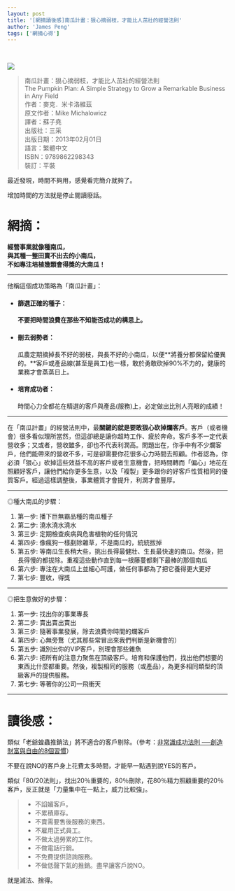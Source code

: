 ```yaml
---
layout: post
title: '[網摘讀後感]南瓜計畫：狠心摘弱枝，才能比人茁壯的經營法則'
author: 'James Peng'
tags: ['網摘心得']
---
```


 

[![](https://lh4.googleusercontent.com/-ha6KHeiJFc4/UTgAfl5CLCI/AAAAAAAAUUc/O20l-MNMJxc/s1167/%E7%B6%B2%E6%91%98.png)](http://www.books.com.tw/exep/prod/booksfile.php?item=0010574340)

> 南瓜計畫：狠心摘弱枝，才能比人茁壯的經營法則  
> The Pumpkin Plan: A Simple Strategy to Grow a Remarkable Business in
> Any Field  
> 作者：麥克．米卡洛維茲  
> 原文作者：Mike Michalowicz  
> 譯者：蘇子堯  
> 出版社：三采  
> 出版日期：2013年02月01日  
> 語言：繁體中文  
> ISBN：9789862298343  
> 裝訂：平裝

最近發現，時間不夠用，感覺看完簡介就夠了。

增加時間的方法就是停止閱讀廢話。

# 網摘：

**經營事業就像種南瓜，  
與其種一整田賣不出去的小南瓜，  
不如專注培植幾顆會得獎的大南瓜！**

* * * * *

他稱這個成功策略為「南瓜計畫」：

-   #### 篩選正確的種子：

    **不要把時間浪費在那些不知能否成功的構思上。**

-   #### 刪去弱勢者：

    瓜農定期摘掉長不好的弱枝，與長不好的小南瓜，以便**將養分都保留給優異的。**客戶或產品線(甚至是員工)也一樣，敢於勇敢砍掉90%不力的，健康的業務才會蒸蒸日上。

-   #### 培育成功者：

    時間心力全都花在精選的客戶與產品(服務)上，必定做出比別人亮眼的成績！

* * * * *

在「南瓜計畫」的經營法則中，最**關鍵的就是要敢狠心砍掉爛客戶**。客戶（或者機會）很多看似理所當然，但這卻總是讓你超時工作、疲於奔命。客戶多不一定代表營收多；又或者，營收雖多，卻也不代表利潤高。問題出在，你手中有不少爛客戶，他們能帶來的營收不多，可是卻需要你花很多心力時間去照顧。作者認為，你必須「狠心」砍掉這些效益不高的客戶或者生意機會，把時間轉而「偏心」地花在照顧好客戶，讓他們給你更多生意，以及「複製」更多跟你的好客戶性質相同的優質客戶。經過這樣調整後，事業體質才會提升，利潤才會豐厚。

* * * * *

◎種大南瓜的步驟：

1.  第一步: 播下巨無霸品種的南瓜種子
2.  第二步: 澆水澆水澆水
3.  第三步: 定期檢查疾病與危害植物的任何情況
4.  第四步: 像瘋狗一樣剷除雜草，不是南瓜的，統統拔掉
5.  第五步:
    等南瓜生長稍大些，挑出長得最健壯、生長最快速的南瓜。然後，把長得慢的都拔除。重複這些動作直到每一根藤蔓都剩下最棒的那個南瓜
6.  第六步: 專注在大南瓜上並細心呵護，做任何事都為了把它養得更大更好
7.  第七步: 豐收，得獎

* * * * *

◎把生意做好的步驟：

1.  第一步: 找出你的事業專長
2.  第二步: 賣出賣出賣出
3.  第三步: 隨著事業發展，除去浪費你時間的爛客戶
4.  第四步: 心無旁鶩（尤其那些常冒出來我們判斷是新機會的）
5.  第五步: 識別出你的VIP客戶，別理會那些雜魚
6.  第六步:
    把所有的注意力聚焦在頂級客戶。培育和保護他們，找出他們想要的東西比什麼都重要。然後，複製相同的服務（或產品），為更多相同類型的頂級客戶的提供服務。
7.  第七步: 等著你的公司一飛衝天

* * * * *

# 讀後感：

類似「老爺蝗蟲推銷法」將不適合的客戶剔除。（參考：[非常識成功法則
──創造財富與自由的8個習慣](http://www.jhpeng.com/2013/02/8.html)）

不要在說NO的客戶身上花費太多時間，才能早一點遇到說YES的客戶。

類似「80/20法則」，找出20％重要的，80％刪除，花80％精力照顧重要的20％客戶，反正就是「力量集中在一點上，威力比較強」。

> -   不諂媚客戶。
> -   不累積庫存。
> -   不賣需要售後服務的東西。
> -   不雇用正式員工。
> -   不做太過勞累的工作。
> -   不做電話行銷。
> -   不免費提供諮詢服務。
> -   不做低聲下氣的推銷。盡早讓客戶說NO。

就是減法、捨得。

